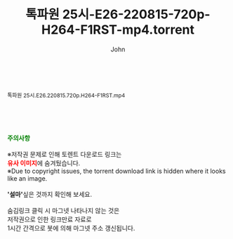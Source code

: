 ﻿---
layout: post
title:  "톡파원 25시-E26-220815-720p-H264-F1RST-mp4.torrent"
author: John
categories: [ 방송/음악 ]
tags: [  ]
image:  
description: "톡파원 25시-E26-220815-720p-H264-F1RST-mp4 torrent 정보 공유"
toc: true
toc_sticky: true
---

<br>
<div class="view-img">
<a class="view_image" href="http://torrentmobile61.com/bbs/view_image.php?fn=%2Fdata%2Ffile%2Fmusic%2F3735183265_GswBYIUn_6c275dfeb6ddbda4af41fa3232ef1b246b0a2673.jpg" target="_blank"><img alt="" class="img-tag" content="http://torrentmobile61.com/data/file/music/3735183265_GswBYIUn_6c275dfeb6ddbda4af41fa3232ef1b246b0a2673.jpg" itemprop="image" src="http://torrentmobile61.com/data/file/music/thumb-3735183265_GswBYIUn_6c275dfeb6ddbda4af41fa3232ef1b246b0a2673_835x2229.jpg"/></a></div><div class="view-content" itemprop="description">
<p><span style="font-size:12px;">톡파원 25시.E26.220815.720p.H264-F1RST.mp4</span> </p> </div>
    
<br><br><br>
<p data-ke-size="size16"><b><span style="color: green;">주의사항</span></b><br /><br />※저작권 문제로 인해 토렌트 다운로드 링크는<br /><b><span style="color: red;">유사 이미지</span></b>에 숨겨뒀습니다.<br />※Due to copyright issues, the torrent download link is hidden where it looks like an image.<br /><br /><b>'설마'</b>싶은 것까지 확인해 보세요.<br /><br />숨김링크 클릭 시 마그넷 나타나지 않는 것은<br />저작권으로 인한 링크만료 자료로<br />1시간 간격으로 봇에 의해 마그넷 주소 갱신됩니다.</p>
